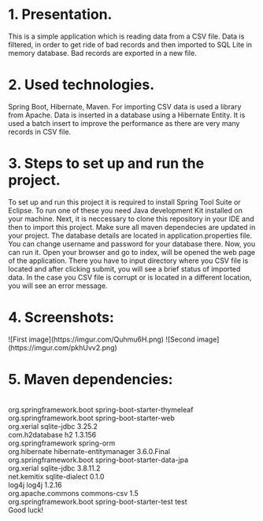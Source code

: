 <h1>1. Presentation.</h1>
<p>This is a simple application which is reading data from a CSV file. Data is filtered, in order to get ride of bad records and then imported to SQL Lite in memory database. Bad records are exported in a new file.</p>
<h1>2. Used technologies.</h1>
<p>Spring Boot, Hibernate, Maven. For importing CSV data is used a library from Apache. Data is inserted in a database using a Hibernate Entity. It is used a batch insert to improve the performance as there are very many records in CSV file.</p>
<h1>3. Steps to set up and run the project.</h1>
<p>To set up and run this project it is required to install Spring Tool Suite or Eclipse. To run one of these you need Java development Kit installed on your machine. Next, it is neccessary to clone this repository in your IDE and then to import this project. Make sure all maven dependecies are updated in your project. The database details are located in application.properties file. You can change username and password for your database there. Now, you can run it. Open your browser and go to index, will be opened the web page of the application. There you have to input directory where you CSV file is located and after clicking submit, you will see a brief status of imported data. In the case you CSV file is corrupt or is located in a different location, you will see an error message.</p>
<h1>4. Screenshots:</h1>
![First image](https://imgur.com/Quhmu6H.png)
![Second image](https://imgur.com/pkhUvv2.png)
<h1>5. Maven dependencies:</h1>
<br>
<dependency>
<groupId>org.springframework.boot</groupId>
<artifactId>spring-boot-starter-thymeleaf</artifactId>
</dependency>
<br>
<dependency>
<groupId>org.springframework.boot</groupId>
<artifactId>spring-boot-starter-web</artifactId>
</dependency>
<br>
<!-- Dependencies for Hibernate and ORM  -->  
<dependency>
<groupId>org.xerial</groupId>
<artifactId>sqlite-jdbc</artifactId>
<version>3.25.2</version>
</dependency>
<br>
<dependency>
<groupId>com.h2database</groupId>
<artifactId>h2</artifactId>
<version>1.3.156</version>
</dependency>
<br>
<dependency>
<groupId>org.springframework</groupId>
<artifactId>spring-orm</artifactId>
</dependency>
<br>
<dependency>
<groupId>org.hibernate</groupId>
<artifactId>hibernate-entitymanager</artifactId>
<version>3.6.0.Final</version>
</dependency>
<br>
<dependency>
<groupId>org.springframework.boot</groupId>
<artifactId>spring-boot-starter-data-jpa</artifactId>
</dependency>
<br>
<!-- Dependencies for SQLite -->
<dependency>
<groupId>org.xerial</groupId>
<artifactId>sqlite-jdbc</artifactId>
<version>3.8.11.2</version>
</dependency>
<br>
<dependency>
<groupId>net.kemitix</groupId>
<artifactId>sqlite-dialect</artifactId>
<version>0.1.0</version>
</dependency>  
<br>	  
<dependency>
<groupId>log4j</groupId>
<artifactId>log4j</artifactId>
<version>1.2.16</version>
</dependency>
<br>
<dependency>
<groupId>org.apache.commons</groupId>
<artifactId>commons-csv</artifactId>
<version>1.5</version>
</dependency>
<br>		
<dependency>
<groupId>org.springframework.boot</groupId>
<artifactId>spring-boot-starter-test</artifactId>
<scope>test</scope>
</dependency>
<br>
Good luck!
